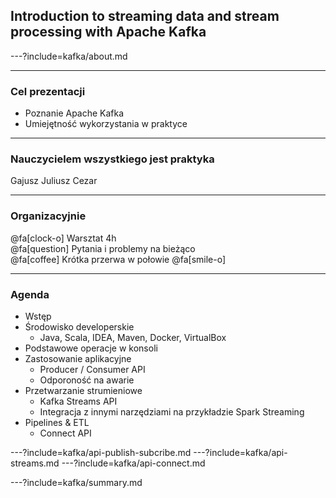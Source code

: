 
## Introduction to streaming data and stream processing with Apache Kafka



---?include=kafka/about.md



---
### Cel prezentacji
* Poznanie Apache Kafka
* Umiejętność wykorzystania w praktyce



---
### Nauczycielem wszystkiego jest praktyka
Gajusz Juliusz Cezar



---
### Organizacyjnie
@fa[clock-o] Warsztat 4h <br />
@fa[question] Pytania i problemy na bieżąco <br />
@fa[coffee] Krótka przerwa w połowie @fa[smile-o] <br />



---
### Agenda
<!-- .slide: class="font80" -->
* Wstęp
* Środowisko developerskie
    * Java, Scala, IDEA, Maven, Docker, VirtualBox
* Podstawowe operacje w konsoli
* Zastosowanie aplikacyjne
    * Producer / Consumer API
    * Odporoność na awarie
* Przetwarzanie strumieniowe
    * Kafka Streams API
    * Integracja z innymi narzędziami na przykładzie Spark Streaming
* Pipelines & ETL
    * Connect API



---?include=kafka/api-publish-subcribe.md
---?include=kafka/api-streams.md
---?include=kafka/api-connect.md



---?include=kafka/summary.md